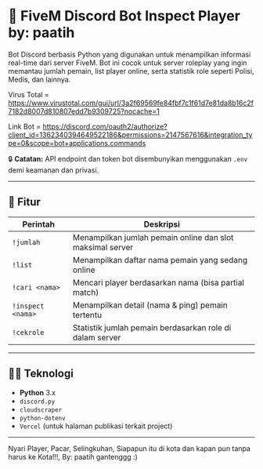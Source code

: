 # 🤖 FiveM Discord Bot Inspect Player by: paatih

Bot Discord berbasis Python yang digunakan untuk menampilkan informasi real-time dari server FiveM. Bot ini cocok untuk server roleplay yang ingin memantau jumlah pemain, list player online, serta statistik role seperti Polisi, Medis, dan lainnya.

Virus Total = https://www.virustotal.com/gui/url/3a2f69569fe84fbf7c1f61d7e81da8b16c2f7182d8007d810807edd7b9309725?nocache=1

Link Bot = https://discord.com/oauth2/authorize?client_id=1362340394649522186&permissions=2147567616&integration_type=0&scope=bot+applications.commands

🔒 **Catatan:** API endpoint dan token bot disembunyikan menggunakan `.env` demi keamanan dan privasi.

---

## 🚀 Fitur

| Perintah     | Deskripsi                                                                 |
|--------------|--------------------------------------------------------------------------|
| `!jumlah`     | Menampilkan jumlah pemain online dan slot maksimal server               |
| `!list`       | Menampilkan daftar nama pemain yang sedang online                       |
| `!cari <nama>` | Mencari player berdasarkan nama (bisa partial match)                   |
| `!inspect <nama>` | Menampilkan detail (nama & ping) pemain tertentu                   |
| `!cekrole`    | Statistik jumlah pemain berdasarkan role di dalam server                |

---

## 🧑‍💻 Teknologi

- **Python** 3.x
- `discord.py`
- `cloudscraper`
- `python-dotenv`
- `Vercel` (untuk halaman publikasi terkait project)

---

Nyari Player, Pacar, Selingkuhan, Siapapun itu di kota dan kapan pun tanpa harus ke Kota!!!, By: paatih gantenggg :)
